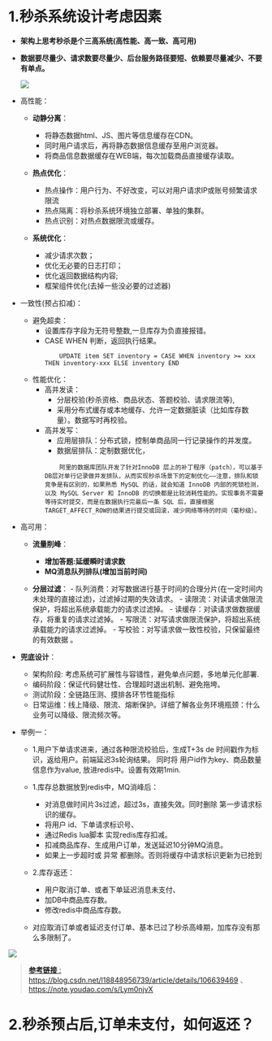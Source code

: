 # 1.秒杀系统设计考虑因素

- **架构上思考秒杀是个三高系统(高性能、高一致、高可用)**
- **数据要尽量少、请求数要尽量少、后台服务路径要短、依赖要尽量减少、不要有单点。**

	![](https://img2020.cnblogs.com/blog/1694759/202108/1694759-20210807161121595-619317594.png)

- 高性能：
	- **动静分离**：
		- 将静态数据html、JS、图片等信息缓存在CDN。
		- 同时用户请求后，再将静态数据信息缓存至用户浏览器。
		- 将商品信息数据缓存在WEB端，每次加载商品直接缓存读取。
		
	- **热点优化**：
		- 热点操作：用户行为、不好改变，可以对用户请求IP或账号频繁请求限流
		- 热点隔离：将秒杀系统环境独立部署、单独的集群。
		- 热点识别：对热点数据限流或缓存。

	- **系统优化**：
		- 减少请求次数；
		- 优化无必要的日志打印；
		- 优化返回数据结构内容;
		- 框架组件优化(去掉一些没必要的过滤器)
	
- 一致性(预占扣减)：
	- 避免超卖：
		- 设置库存字段为无符号整数,一旦库存为负直接报错。
		- CASE WHEN 判断，返回执行结果。
			```
				UPDATE item SET inventory = CASE WHEN inventory >= xxx THEN inventory-xxx ELSE inventory END
			```
	- 性能优化：
		- 高并发读：
			- 分层校验(秒杀资格、商品状态、答题校验、请求限流等),
			- 采用分布式缓存或本地缓存、允许一定数据脏读（比如库存数量）。数据写时再校验。
		- 高并发写：
			- 应用层排队：分布式锁，控制单商品同一行记录操作的并发度。
			- 数据层排队：定制数据优化，
			```
				阿里的数据库团队开发了针对InnoDB 层上的补丁程序（patch），可以基于DB层对单行记录做并发排队，从而实现秒杀场景下的定制优化——注意，排队和锁竞争是有区别的，如果熟悉 MySQL 的话，就会知道 InnoDB 内部的死锁检测，以及 MySQL Server 和 InnoDB 的切换都是比较消耗性能的。实现事务不需要等待实时提交，而是在数据执行完最后一条 SQL 后，直接根据 TARGET_AFFECT_ROW的结果进行提交或回滚，减少网络等待的时间（毫秒级）。
			```

- 高可用：
	- **流量削峰**：
		- **增加答题:延缓瞬时请求数**
		- **MQ消息队列排队(增加当前时间)**
		
	- **分层过滤**：
			- 队列消费：对写数据进行基于时间的合理分片(在一定时间内未处理的直接过滤)，过滤掉过期的失效请求。
			- 读限流：对读请求做限流保护，将超出系统承载能力的请求过滤掉。
			- 读缓存：对读请求做数据缓存，将重复的请求过滤掉。
			- 写限流：对写请求做限流保护，将超出系统承载能力的请求过滤掉。
			- 写校验：对写请求做一致性校验，只保留最终的有效数据 。

- **兜底设计**：
	
	- 架构阶段: 考虑系统可扩展性与容错性，避免单点问题，多地单元化部署.
	- 编码阶段：保证代码健壮性、合理超时退出机制、避免拖垮。
	- 测试阶段：全链路压测、摸排各环节性能指标
	- 日常运维：线上降级、限流、熔断保护。详细了解各业务环境瓶颈：什么业务可以降级、限流频次等。
	

- 举例一：
	- 1.用户下单请求进来，通过各种限流校验后，生成T+3s de 时间戳作为标识，返给用户。前端延迟3s轮询结果。 同时将 用户id作为key、商品数量信息作为value, 放进redis中。设置有效期1min.
	
	- 1.库存总数据放到redis中，MQ消峰后：
	    - 对消息做时间片3s过滤，超过3s，直接失效。同时删除 第一步请求标识的缓存。
		- 将用户 id、下单请求标识号、
		- 通过Redis lua脚本 实现redis库存扣减。
		- 扣减商品库存、生成用户订单，发送延迟10分钟MQ消息。
		- 如果上一步超时或 异常 都删除。否则将缓存中请求标识更新为已抢到
	- 2.库存返还：
		- 用户取消订单、或者下单延迟消息未支付、
		- 加DB中商品库存数。
		- 修改redis中商品库存数。
	- 对应取消订单或者延迟支付订单、基本已过了秒杀高峰期，加库存没有那么多限制了。


![](https://img2020.cnblogs.com/blog/1694759/202108/1694759-20210807161246137-1756428394.png) 

> [**参考链接** :](https://blog.csdn.net/l18848956739/article/details/106639469)  https://blog.csdn.net/l18848956739/article/details/106639469 、https://note.youdao.com/s/Lym0njvX




# 2.秒杀预占后,订单未支付，如何返还？









